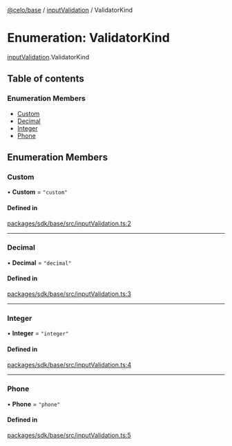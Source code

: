 [@celo/base](../README.md) / [inputValidation](../modules/inputValidation.md) / ValidatorKind

# Enumeration: ValidatorKind

[inputValidation](../modules/inputValidation.md).ValidatorKind

## Table of contents

### Enumeration Members

- [Custom](inputValidation.ValidatorKind.md#custom)
- [Decimal](inputValidation.ValidatorKind.md#decimal)
- [Integer](inputValidation.ValidatorKind.md#integer)
- [Phone](inputValidation.ValidatorKind.md#phone)

## Enumeration Members

### Custom

• **Custom** = ``"custom"``

#### Defined in

[packages/sdk/base/src/inputValidation.ts:2](https://github.com/celo-org/developer-tooling/blob/master/packages/sdk/base/src/inputValidation.ts#L2)

___

### Decimal

• **Decimal** = ``"decimal"``

#### Defined in

[packages/sdk/base/src/inputValidation.ts:3](https://github.com/celo-org/developer-tooling/blob/master/packages/sdk/base/src/inputValidation.ts#L3)

___

### Integer

• **Integer** = ``"integer"``

#### Defined in

[packages/sdk/base/src/inputValidation.ts:4](https://github.com/celo-org/developer-tooling/blob/master/packages/sdk/base/src/inputValidation.ts#L4)

___

### Phone

• **Phone** = ``"phone"``

#### Defined in

[packages/sdk/base/src/inputValidation.ts:5](https://github.com/celo-org/developer-tooling/blob/master/packages/sdk/base/src/inputValidation.ts#L5)
